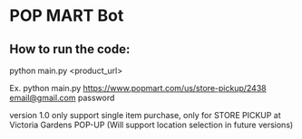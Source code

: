 # POP MART Bot

## How to run the code:
python main.py <product_url> <email> <password>

Ex. python main.py https://www.popmart.com/us/store-pickup/2438 email@gmail.com password

version 1.0 only support single item purchase, only for STORE PICKUP at Victoria Gardens POP-UP (Will support location selection in future versions)